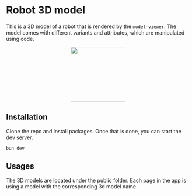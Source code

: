 # Robot 3D model

This is a 3D model of a robot that is rendered by the `model-viewer`. The model comes with different variants and attributes, which are manipulated using code.

<p align="center">
  <img src="https://github.com/CrystallizeAPI/3d-robot/assets/10707142/51fcb7d1-e6b6-440d-8fc9-ac7731395812" width="150">
</p>

## Installation

Clone the repo and install packages. Once that is done, you can start the dev server.

```
bun dev
```

## Usages

The 3D models are located under the public folder. Each page in the app is using a model with the corresponding 3d model name.
